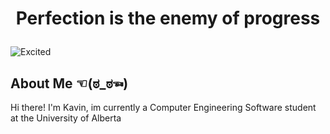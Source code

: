 # <p align="center"> Perfection is the enemy of progress </p>
![Excited](https://tenor.com/en-CA/view/sr71-gif-20793480.gif)
## About Me ☜(ಠ_ಠ☜)
Hi there! I'm Kavin, im currently a Computer Engineering Software student at the University of Alberta



